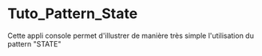 # Tuto_Pattern_State
Cette appli console permet d'illustrer de manière très simple l'utilisation du pattern "STATE"
